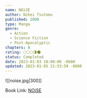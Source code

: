 ```yaml
---
name: NOiSE
author: Nihei Tsutomu
published: 2000
type: Manga
genre:
  - Action
  - Science Fiction
  - Post-Apocalyptic
chapters: 8
rating: 🌕🌕🌕🌗🌑
status: Completed
date: 2023-01-03 18:00:00 -0600
updated: 2023-01-05 21:53:59 -0600
---
```


![[noise.jpg|300]]

Book Link: [NOiSE](https://myanimelist.net/manga/465/NOiSE)
